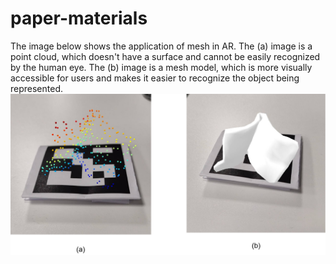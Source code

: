 # paper-materials
The image below shows the application of mesh in AR. The (a) image is a point cloud, which doesn't have a surface and cannot be easily recognized by the human eye. The (b) image is a mesh model, which is more visually accessible for users and makes it easier to recognize the object being represented.
![sample1](./sample1.png)
